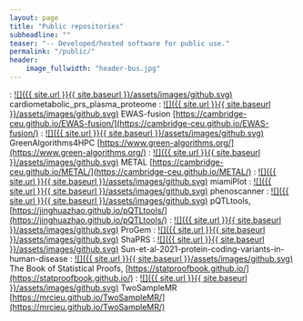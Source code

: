 ```yaml
---
layout: page
title: "Public repositories"
subheadline: ""
teaser: "-- Developed/hosted software for public use."
permalink: "/public/"
header:
    image_fullwidth: "header-bus.jpg"
---
```


: [![]({{ site.url }}{{ site.baseurl }}/assets/images/github.svg)](https://github.com/cambridge-ceu/cardiometabolic_prs_plasma_proteome) cardiometabolic_prs_plasma_proteome
: [![]({{ site.url }}{{ site.baseurl }}/assets/images/github.svg)](https://github.com/cambridge-ceu/EWAS-fusion) EWAS-fusion [https://cambridge-ceu.github.io/EWAS-fusion/](https://cambridge-ceu.github.io/EWAS-fusion/)
: [![]({{ site.url }}{{ site.baseurl }}/assets/images/github.svg)](https://github.com/cambridge-ceu/GreenAlgorithms4HPC) GreenAlgorithms4HPC [https://www.green-algorithms.org/](https://www.green-algorithms.org/)
: [![]({{ site.url }}{{ site.baseurl }}/assets/images/github.svg)](https://github.com/cambridge-ceu/METAL) METAL [https://cambridge-ceu.github.io/METAL/](https://cambridge-ceu.github.io/METAL/)
: [![]({{ site.url }}{{ site.baseurl }}/assets/images/github.svg)](https://github.com/cambridge-ceu/miamiPlot) miamiPlot
: [![]({{ site.url }}{{ site.baseurl }}/assets/images/github.svg)](https://github.com/cambridge-ceu/phenoscanner) phenoscanner
: [![]({{ site.url }}{{ site.baseurl }}/assets/images/github.svg)](https://github.com/cambridge-ceu/pQTLtools) pQTLtools, [https://jinghuazhao.github.io/pQTLtools/](https://jinghuazhao.github.io/pQTLtools/)
: [![]({{ site.url }}{{ site.baseurl }}/assets/images/github.svg)](https://github.com/cambridge-ceu/ProGeM) ProGem
: [![]({{ site.url }}{{ site.baseurl }}/assets/images/github.svg)](https://github.com/cambridge-ceu/shaprs) ShaPRS
: [![]({{ site.url }}{{ site.baseurl }}/assets/images/github.svg)](https://github.com/cambridge-ceu/Sun-et-al-2021-protein-coding-variants-in-human-disease) Sun-et-al-2021-protein-coding-variants-in-human-disease
: [![]({{ site.url }}{{ site.baseurl }}/assets/images/github.svg)](https://github.com/StatProofBook) The Book of Statistical Proofs, [https://statproofbook.github.io/](https://statproofbook.github.io/)
: [![]({{ site.url }}{{ site.baseurl }}/assets/images/github.svg)](https://github.com/cambridge-ceu/TwoSampleMR) TwoSampleMR [https://mrcieu.github.io/TwoSampleMR/](https://mrcieu.github.io/TwoSampleMR/)
